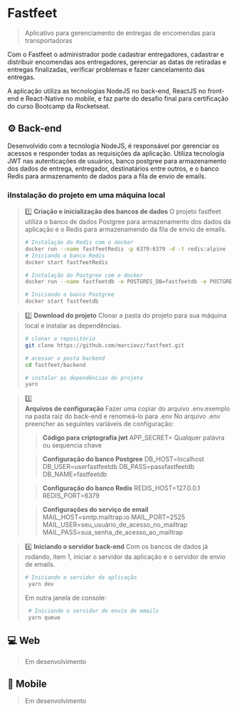 # Fastfeet

> Aplicativo para gerenciamento de entregas de encomendas para transportadoras

Com o Fastfeet o administrador pode cadastrar entregadores, cadastrar e distribuir encomendas aos entregadores, gerenciar as datas de retiradas e entregas finalizadas, verificar problemas e fazer cancelamento das entregas.

A aplicação utiliza as tecnologias NodeJS no back-end, ReactJS no front-end e React-Native no mobile, e faz parte do desafio final para certificação do curso Bootcamp da Rocketseat.

## :gear: Back-end

Desenvolvido com a tecnologia NodeJS, é responsável por gerenciar os acessos e responder todas as requisições da aplicação. Utiliza tecnologia JWT nas autenticações de usuários, banco postgree para armazenamento dos dados de entrega, entregador, destinatários entre outros, e o banco Redis para armazenamento de dados para a fila de envio de emails.

### :information_source:Instalação do projeto em uma máquina local
> :one:
> **Criação e inicialização dos bancos de dados**
> O projeto fastfeet utiliza o banco de dados Postgree para armazenamento dos dados da aplicação e o Redis para armazenamendo da fila de envio de emails.
> ```bash
> # Instalação do Redis com o docker
>docker run --name fastfeetRedis -p 6379:6379 -d -t redis:alpine
> # Iniciando o banco Redis
> docker start fastfeetRedis
> ```
> ```bash
> # Instalação do Postgree com o docker
>docker run --name fastfeetdb -e POSTGRES_DB=fastfeetdb -e POSTGRES_USER=userfastfeetdb -e POSTGRES_PASSWORD=passfastfeetdb  -p 5432:5432 -d postgres 
>
># Iniciando o banco Postgree
>docker start fastfeetdb
>```

> :two:
> **Download do projeto**
> Clonar a pasta do projeto para sua máquina local e instalar as dependências.
> ```bash
> # clonar o repositório
> git clone https://github.com/marciovz/fastfeet.git
>
># acessar a pasta backend
>cd fastfeet/backend
>
> # instalar as dependências do projeto
> yarn
> ```

> :three:  
> **Arquivos de configuração**
>   Fazer uma copiar do arquivo .env.exemplo  na pasta raiz do back-end e renomeá-lo para .env
>   No arquivo .env preencher as seguintes variáveis de configuração:
>   
>   > **Código para criptografia jwt**
>   > APP_SECRET= Qualquer palavra ou sequencia chave
>   
> > **Configuração do banco Postgree**
> >DB_HOST=localhost
> >DB_USER=userfastfeetdb
> >DB_PASS=passfastfeetdb
> >DB_NAME=fastfeetdb
> 
> > **Configuração do banco Redis**
>  >REDIS_HOST=127.0.0.1
>  >REDIS_PORT=6379
>   
>   >**Configurações do serviço de email**
>   >MAIL_HOST=smtp.mailtrap.io
>   >MAIL_PORT=2525
>   >MAIL_USER=seu_usuário_de_acesso_no_mailtrap
>   >MAIL_PASS=sua_senha_de_acesso_ao_mailtrap

> :four:
> **Iniciando o servidor back-end**
> Com os bancos de dados já rodando, item 1, iniciar o servidor da aplicação e o servidor de envio de emails.
> ```bash
> # Iniciando o servidor da aplicação
>  yarn dev
> ```
> Em outra janela de console:
> ```bash
>  # Iniciando o servidor de envio de emails
>  yarn queue
> ```


## :computer: Web

> Em desenvolvimento

  

## :iphone: Mobile

> Em desenvolvimento